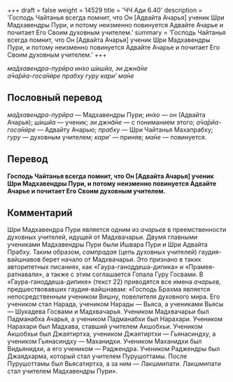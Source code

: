 +++
draft = false
weight = 14529
title = 'ЧЧ Ади 6.40'
description = 'Господь Чайтанья всегда помнит, что Он [Адвайта Ачарья] ученик Шри Мадхавендры Пури, и потому неизменно повинуется Адвайте Ачарье и почитает Его Своим духовным учителем.'
summary = 'Господь Чайтанья всегда помнит, что Он [Адвайта Ачарья] ученик Шри Мадхавендры Пури, и потому неизменно повинуется Адвайте Ачарье и почитает Его Своим духовным учителем.'
+++

_ма̄дхавендра-пурӣра ин̇хо ш́ишйа, эи джн̃а̄не  
а̄ча̄рйа-госа̄н̃ире прабху гуру кари’ ма̄не_

## Пословный перевод

_ма̄дхавендра_\-_пурӣра_ — Мадхавендры Пури; _ин̇хо_ — он (Адвайта Ачарья); _ш́ишйа_ — ученик; _эи_ _джн̃а̄не_ — с пониманием этого; _а̄ча̄рйа_\-_госа̄н̃ире_ — Адвайту Ачарью; _прабху_ — Шри Чайтанья Махапрабху; _гуру_ — духовным учителем; _кари’_ — приняв; _ма̄не_ — повинуется.

## Перевод

**Господь Чайтанья всегда помнит, что Он \[Адвайта Ачарья\] ученик Шри Мадхавендры Пури, и потому неизменно повинуется Адвайте Ачарье и почитает Его Своим духовным учителем.**

## Комментарий

Шри Мадхавендра Пури является одним из _ачарьев_ в преемственности духовных учителей, идущей от Мадхвачарьи. Двумя главными учениками Мадхавендры Пури были Ишвара Пури и Шри Адвайта Прабху. Таким образом, _сампрадая_ (цепь духовных учителей) гаудия-вайшнавов берет начало от Мадхвачарьи. Это признано в таких авторитетных писаниях, как «Гаура-ганоддеша-дипика» и «Прамея-ратнавали», а также с этим соглашается Гопала Гуру Госвами. В «Гаура-ганоддеша-дипике» (текст 22) приводятся все имена _ачарьев,_ предшествовавших гаудия-вайшнавам: «Господь Брахма является непосредственным учеником Вишну, повелителя духовного мира. Его учеником стал Нарада, учеником Нарады — Вьяса, а учениками Вьясы — Шукадева Госвами и Мадхвачарья. Учеником Мадхвачарьи был Падманабха Ачарья, а учеником Падманабхи был Нарахари. Учеником Нарахари был Мадхава, ставший учителем Акшобхьи. Учеником Акшобхьи был Джаятиртха, учеником Джаятиртхи — Гьянасиндху, а учеником Гьянасиндху — Маханидхи. Учеником Маханидхи был Видьянидхи, а его учеником — Раджендра. Учеником Раджендры был Джаядхарма, который стал учителем Пурушоттамы. После Пурушоттамы был Вьясатиртха, а за ним — Лакшмипати. Лакшмипати стал учителем Мадхавендры Пури».
